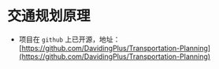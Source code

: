 # 交通规划原理

- 项目在 `github` 上已开源，地址： [https://github.com/DavidingPlus/Transportation-Planning](https://github.com/DavidingPlus/Transportation-Planning)

